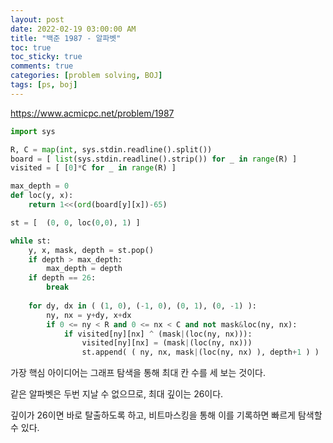 ```yaml
--- 
layout: post
date: 2022-02-19 03:00:00 AM
title: "백준 1987 - 알파벳"
toc: true
toc_sticky: true
comments: true
categories: [problem solving, BOJ]
tags: [ps, boj]
---
```


https://www.acmicpc.net/problem/1987

```python
import sys

R, C = map(int, sys.stdin.readline().split())
board = [ list(sys.stdin.readline().strip()) for _ in range(R) ]
visited = [ [0]*C for _ in range(R) ]

max_depth = 0
def loc(y, x):
    return 1<<(ord(board[y][x])-65)

st = [  (0, 0, loc(0,0), 1) ]

while st:
    y, x, mask, depth = st.pop()
    if depth > max_depth:
        max_depth = depth
    if depth == 26:
        break
    
    for dy, dx in ( (1, 0), (-1, 0), (0, 1), (0, -1) ):
        ny, nx = y+dy, x+dx
        if 0 <= ny < R and 0 <= nx < C and not mask&loc(ny, nx):
            if visited[ny][nx] ^ (mask|(loc(ny, nx))):
                visited[ny][nx] = (mask|(loc(ny, nx)))
                st.append( ( ny, nx, mask|(loc(ny, nx) ), depth+1 ) )
```


가장 핵심 아이디어는 그래프 탐색을 통해 최대 칸 수를 세 보는 것이다.

같은 알파벳은 두번 지날 수 없으므로, 최대 깊이는 26이다.

깊이가 26이면 바로 탈출하도록 하고, 비트마스킹을 통해 이를 기록하면 빠르게 탐색할 수 있다.